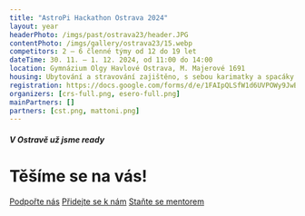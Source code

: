 ```yaml
---
title: "AstroPi Hackathon Ostrava 2024"
layout: year
headerPhoto: /imgs/past/ostrava23/header.JPG
contentPhoto: /imgs/gallery/ostrava23/15.webp
competitors: 2 – 6 členné týmy od 12 do 19 let
dateTime: 30. 11. – 1. 12. 2024, od 11:00 do 14:00
location: Gymnázium Olgy Havlové Ostrava, M. Majerové 1691
housing: Ubytování a stravování zajištěno, s sebou karimatky a spacáky
registration: https://docs.google.com/forms/d/e/1FAIpQLSfW1d6UVPOWy9JwBgU-BxYCM3KRuUlgM_iEfWodFn0daaMs1A/viewform
organizers: [crs-full.png, esero-full.png]
mainPartners: []
partners: [cst.png, mattoni.png]
---
```


##### V Ostravě už jsme ready
# Těšíme se na vás!

<div class="section-row">
    <a href="/zapojte-se/spoluprace" class="primary-button">Podpořte nás</a>
    <a href="/zapojte-se/organizator" class="primary-button">Přidejte se k nám</a>
    <a href="/zapojte-se/mentor" class="primary-button">Staňte se mentorem</a>
</div>